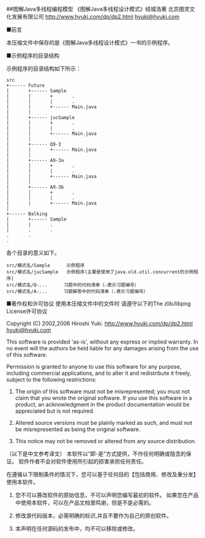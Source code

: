 ##图解Java多线程编程模型
《图解Java多线程设计模式》结城浩著
北京图灵文化发展有限公司
http://www.hyuki.com/dp/dp2.html
hyuki@hyuki.com

■前言

本压缩文件中保存的是《图解Java多线程设计模式》一书的示例程序。

■示例程序的目录结构

示例程序的目录结构如下所示：

    src
    +------ Future
    |       +------ Sample
    |       |       +       .
    |       |       |       .
    |       |       +------ Main.java
    |       |
    |       +------ jucSample
    |       |       +       .
    |       |       |       .
    |       |       +------ Main.java
    |       |
    |       +------ Q9-3
    |       |       +------ Main.java
    |       |
    |       +------ A9-3a
    |       |       +       .
    |       |       |       .
    |       |       +------ Main.java
    |       |
    |       +------ A9-3b
    |       |       +       .
    |       |       |       .
    |       |       +------ Main.java
    |
    +------ Balking
    |       +------ Sample
    |       |       .
    |       .       .
    .       .
    .

各个目录的意义如下。

    src/模式名/Sample      示例程序
    src/模式名/jucSample   示例程序(主要是使用了java.old.util.concurrent的示例程序)
    src/模式名/Q☆...      习题中的代码清单（☆表示习题编号）
    src/模式名/A☆...      习题解答中的代码清单（☆表示习题编号）


■著作权和许可协议
使用本压缩文件中的文件时
请遵守以下的The zlib/libpng License许可协议


Copyright (C) 2002,2006 Hiroshi Yuki.
http://www.hyuki.com/dp/dp2.html
hyuki@hyuki.com

This software is provided 'as-is', without any express or implied warranty.
In no event will the authors be held liable for any damages
arising from the use of this software.

Permission is granted to anyone to use this software for any purpose,
including commercial applications, and to alter it and redistribute it freely,
subject to the following restrictions:

1. The origin of this software must not be misrepresented; you must not claim
that you wrote the original software. If you use this software in a product,
an acknowledgment in the product documentation would be appreciated but is not
required.

2. Altered source versions must be plainly marked as such, and must not be
misrepresented as being the original software.

3. This notice may not be removed or altered from any source distribution.

（以下是中文参考译文）
本软件以“即-是”方式提供，不作任何明确或隐含的保证。
软件作者不会对软件使用所引起的损害承担任何责任。

在遵循以下限制条件的情况下，您可以基于任何目的【包括商用、修改及重分发】使用本软件。

1. 您不可以篡改软件的原始信息，不可以声明您编写最初的软件。
   如果您在产品中使用本软件，可以在产品文档里鸣谢，但是不是必需的。
   
2. 修改源代码版本，必需明确的标识,并且不要作为自己的原创软件。

3. 本声明在任何源码的发布中，均不可以移除或修改。
